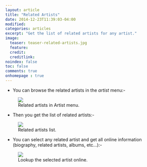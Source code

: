 ```yaml
---
layout: article
title: "Related Artists"
date: 2014-12-23T11:39:03-04:00
modified:
categories: articles
excerpt: "Get the list of related artists for any artist."
image:
  teaser: teaser-related-artists.jpg
  feature:
  credit: 
  creditlink:
noindex: false
toc: false
comments: true
onhomepage : true
---
```


* You can browse the related artists in the *artist* menu:-

<figure>
	<img src="{{ site.url }}/images/related-artists1.jpg"></a>
	<figcaption>Related artists in Artist menu.</figcaption>
</figure>

* Then you get the list of related artists:-

<figure>
	<img src="{{ site.url }}/images/related-artists2.jpg"></a>
	<figcaption>Related artists list.</figcaption>
</figure>

* You can select any related artist and get all online information (biography, related artists, albums, etc...):-

<figure>
	<img src="{{ site.url }}/images/related-artists3.jpg"></a>
	<figcaption>Lookup the selected artist online.</figcaption>
</figure>